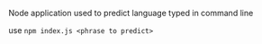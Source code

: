 Node application used to predict language typed in command line

use  ``` npm index.js <phrase to predict> ```